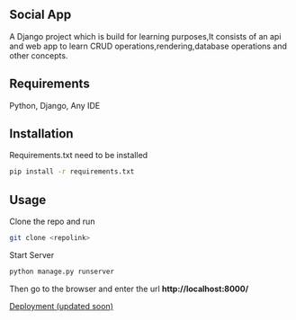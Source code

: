 ## Social App

A Django project which is build for learning purposes,It consists of an api and web app to learn CRUD operations,rendering,database operations and other concepts.
## Requirements
 Python, Django, Any IDE 
 

## Installation

 Requirements.txt need to be installed

```bash
pip install -r requirements.txt
```

## Usage

Clone the repo and run
```bash
git clone <repolink>
```
Start Server
```bash
python manage.py runserver
```

Then go to the browser and enter the url **http://localhost:8000/**

<a href="#" >Deployment (updated soon) </a>
